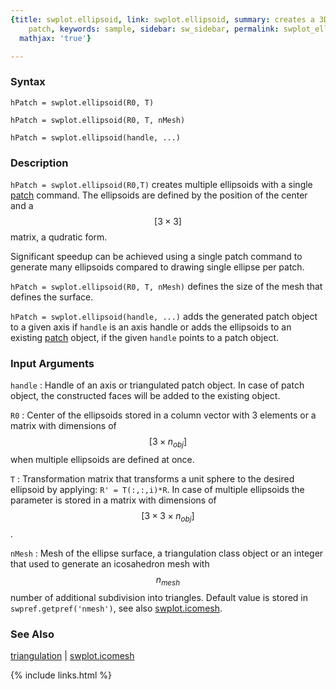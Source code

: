 ```yaml
---
{title: swplot.ellipsoid, link: swplot.ellipsoid, summary: creates a 3D ellipsoid
    patch, keywords: sample, sidebar: sw_sidebar, permalink: swplot_ellipsoid, folder: swplot,
  mathjax: 'true'}

---
```

  
### Syntax
  
`hPatch = swplot.ellipsoid(R0, T)`
 
`hPatch = swplot.ellipsoid(R0, T, nMesh)`
  
`hPatch = swplot.ellipsoid(handle, ...)`
 
### Description
  
`hPatch = swplot.ellipsoid(R0,T)` creates multiple ellipsoids with a
single [patch](https://www.mathworks.com/help/matlab/ref/patch.html) command. The ellipsoids are defined by the position
of the center and a $$[3\times 3]$$ matrix, a qudratic form.
 
Significant speedup can be achieved using a single patch command to
generate many ellipsoids compared to drawing single ellipse per patch.
   
`hPatch = swplot.ellipsoid(R0, T, nMesh)` defines the size of the mesh
that defines the surface.
 
`hPatch = swplot.ellipsoid(handle, ...)` adds the generated patch object
to a given axis if `handle` is an axis handle or adds the ellipsoids to
an existing [patch](https://www.mathworks.com/help/matlab/ref/patch.html) object, if the given `handle` points to a
patch object.
  
### Input Arguments
  
`handle`
: Handle of an axis or triangulated patch object. In case of patch
  object, the constructed faces will be added to the existing object.
  
`R0`
: Center of the ellipsoids stored in a column vector with 3 elements or a
  matrix with dimensions of $$[3\times n_{obj}]$$ when multiple ellipsoids
  are defined at once.
  
`T`
: Transformation matrix that transforms a unit sphere to the desired
  ellipsoid by applying: `R' = T(:,:,i)*R`. In case of multiple
  ellipsoids the parameter is stored in a matrix with dimensions of
  $$[3\times 3\times n_{obj}]$$.
  
`nMesh`
: Mesh of the ellipse surface, a triangulation class object or an
  integer that used to generate an icosahedron mesh with $$n_{mesh}$$
  number of additional subdivision into triangles. Default value is stored in
  `swpref.getpref('nmesh')`, see also [swplot.icomesh](swplot_icomesh).
  
### See Also
  
[triangulation](https://www.mathworks.com/help/matlab/ref/triangulation.html) \| [swplot.icomesh](swplot_icomesh)
 

{% include links.html %}
